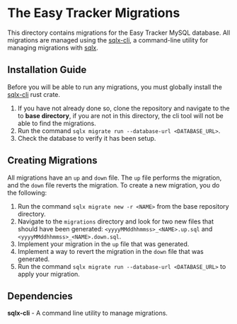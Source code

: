 # The Easy Tracker Migrations

This directory contains migrations for the Easy Tracker MySQL database. All migrations are managed using the [sqlx-cli](https://crates.io/crates/sqlx-cli), a command-line utility for managing migrations with [sqlx](https://github.com/launchbadge/sqlx).

## Installation Guide

Before you will be able to run any migrations, you must globally install the [sqlx-cli](<(https://crates.io/crates/sqlx-cli)>)
rust crate.

1. If you have not already done so, clone the repository and navigate to the to **base directory**, if you are not in this directory, the cli tool will not be able to find the migrations.
2. Run the command `sqlx migrate run --database-url <DATABASE_URL>`.
3. Check the database to verify it has been setup.

## Creating Migrations

All migrations have an `up` and `down` file. The `up` file performs the migration, and the `down` file reverts the migration. To create a new migration, you do the following:

1. Run the command `sqlx migrate new -r <NAME>` from the base repository directory.
2. Navigate to the `migrations` directory and look for two new files that should have been generated: `<yyyyMMddhhmmss>_<NAME>.up.sql` and `<yyyyMMddhhmmss>_<NAME>.down.sql`.
3. Implement your migration in the `up` file that was generated.
4. Implement a way to revert the migration in the `down` file that was generated.
5. Run the command `sqlx migrate run --database-url <DATABASE_URL>` to apply your migration.

## Dependencies

**sqlx-cli** - A command line utility to manage migrations.
